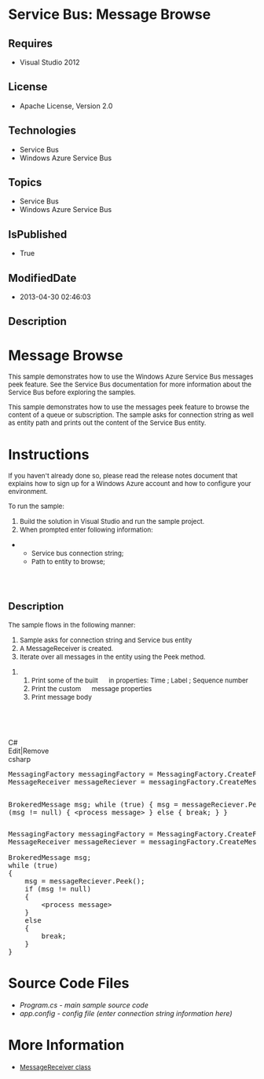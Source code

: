# Service Bus: Message Browse
## Requires
* Visual Studio 2012
## License
* Apache License, Version 2.0
## Technologies
* Service Bus
* Windows Azure Service Bus
## Topics
* Service Bus
* Windows Azure Service Bus
## IsPublished
* True
## ModifiedDate
* 2013-04-30 02:46:03
## Description

<h1>Message Browse</h1>
<p><span style="font-size:small">This sample demonstrates how to use the Windows Azure Service Bus messages peek feature. See the Service Bus documentation for more information about the Service Bus before exploring the samples.</span></p>
<p><span style="font-size:small">This sample demonstrates how to use the messages peek feature to browse the content of a queue or subscription. The sample asks for connection string as well as entity path and prints out the content of the Service Bus entity.</span></p>
<h1><span>Instructions</span></h1>
<p><span style="font-size:small">If you haven't already done so, please read the release notes document that explains how to sign up for a Windows Azure account and how to configure your environment.&nbsp;
</span></p>
<p><span style="font-size:small">To run the sample:</span></p>
<ol>
<li><span style="font-size:small">Build the solution in Visual Studio and run the sample&nbsp;project.</span>
</li><li><span style="font-size:small">When prompted enter following information:</span>
</li></ol>
<ul>
<li>&nbsp;
<ul>
<li><span style="font-size:small">Service bus connection&nbsp;string;</span> </li><li><span style="font-size:small">Path to&nbsp;entity to&nbsp;browse;</span> </li></ul>
</li></ul>
<p>&nbsp;</p>
<h1><span style="font-size:20px; font-weight:bold">Description</span></h1>
<p><span style="font-size:small">The sample flows in the following manner:</span></p>
<ol>
<li><span style="font-size:small">Sample asks for connection string and Service bus&nbsp;entity
</span></li><li><span style="font-size:small">A MessageReceiver is created.</span> </li><li><span style="font-size:small">Iterate over all messages in the entity using the Peek&nbsp;method.</span>
</li></ol>
<ol>
<li>&nbsp;
<ol>
<li><span style="font-size:small">Print some of the built&nbsp;&nbsp;&nbsp;&nbsp;&nbsp; in properties: Time ; Label ; Sequence number</span>
</li><li><span style="font-size:small">Print the custom&nbsp;&nbsp;&nbsp;&nbsp;&nbsp; message properties</span>
</li><li><span style="font-size:small">Print message body</span> </li></ol>
</li></ol>
<p><em>&nbsp;&nbsp;</em></p>
<p>&nbsp;</p>
<div class="scriptcode">
<div class="pluginEditHolder" pluginCommand="mceScriptCode">
<div class="title"><span>C#</span></div>
<div class="pluginLinkHolder"><span class="pluginEditHolderLink">Edit</span>|<span class="pluginRemoveHolderLink">Remove</span></div>
<span class="hidden">csharp</span>
<pre class="hidden">MessagingFactory messagingFactory = MessagingFactory.CreateFromConnectionString(ServiceBusConnectionString);
MessageReceiver messageReciever = messagingFactory.CreateMessageReceiver(Program.ServiceBusentityPath);

BrokeredMessage msg;
while (true)
{
    msg = messageReciever.Peek();
    if (msg != null)
    {
        &lt;process message&gt;
    }
    else
    {
        break;
    }
}
</pre>
<div class="preview">
<pre class="csharp">MessagingFactory&nbsp;messagingFactory&nbsp;=&nbsp;MessagingFactory.CreateFromConnectionString(ServiceBusConnectionString);&nbsp;
MessageReceiver&nbsp;messageReciever&nbsp;=&nbsp;messagingFactory.CreateMessageReceiver(Program.ServiceBusentityPath);&nbsp;
&nbsp;
BrokeredMessage&nbsp;msg;&nbsp;
<span class="cs__keyword">while</span>&nbsp;(<span class="cs__keyword">true</span>)&nbsp;
{&nbsp;
&nbsp;&nbsp;&nbsp;&nbsp;msg&nbsp;=&nbsp;messageReciever.Peek();&nbsp;
&nbsp;&nbsp;&nbsp;&nbsp;<span class="cs__keyword">if</span>&nbsp;(msg&nbsp;!=&nbsp;<span class="cs__keyword">null</span>)&nbsp;
&nbsp;&nbsp;&nbsp;&nbsp;{&nbsp;
&nbsp;&nbsp;&nbsp;&nbsp;&nbsp;&nbsp;&nbsp;&nbsp;&lt;process&nbsp;message&gt;&nbsp;
&nbsp;&nbsp;&nbsp;&nbsp;}&nbsp;
&nbsp;&nbsp;&nbsp;&nbsp;<span class="cs__keyword">else</span>&nbsp;
&nbsp;&nbsp;&nbsp;&nbsp;{&nbsp;
&nbsp;&nbsp;&nbsp;&nbsp;&nbsp;&nbsp;&nbsp;&nbsp;<span class="cs__keyword">break</span>;&nbsp;
&nbsp;&nbsp;&nbsp;&nbsp;}&nbsp;
}&nbsp;
</pre>
</div>
</div>
</div>
<h1><span>Source Code Files</span></h1>
<ul>
<li><em>Program.cs&nbsp;- main sample source code</em> </li><li><em><em>app.config&nbsp;- config file (enter connection string information here)</em></em>
</li></ul>
<h1>More Information</h1>
<ul>
<li><span style="font-size:small"><a href="http://msdn.microsoft.com/en-us/library/windowsazure/microsoft.servicebus.messaging.messagereceiver.aspx" target="_blank">MessageReceiver class</a></span>
</li></ul>
